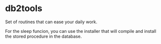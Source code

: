 db2tools
========

Set of routines that can ease your daily work.

For the sleep funcion, you can use the installer that will compile and install the stored procedure in the database.
